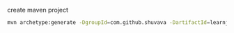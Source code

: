 create maven project
```bash
mvn archetype:generate -DgroupId=com.github.shuvava -DartifactId=learnjava -DarchetypeArtifactId=maven-archetype-quickstart -DinteractiveMode=false
```
